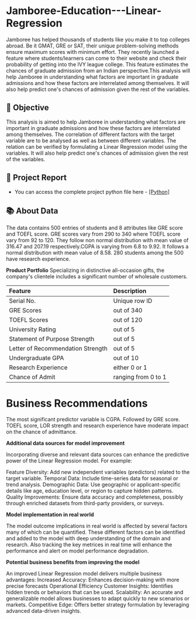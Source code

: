 # Jamboree-Education---Linear-Regression
Jamboree has helped thousands of students like you make it to top colleges abroad. Be it GMAT, GRE or SAT, their unique problem-solving methods ensure maximum scores with minimum effort. They recently launched a feature where students/learners can come to their website and check their probability of getting into the IVY league college. This feature estimates the chances of graduate admission from an Indian perspective.This analysis will help Jamboree in understanding what factors are important in graduate admissions and how these factors are interrelated among themselves. It will also help predict one's chances of admission given the rest of the variables.
## 🎯 Objective
This analysis is aimed to help Jamboree in understanding what factors are important in graduate admissions and how these factors are interrelated among themselves. The correlation of different factors with the target variable are to be analysed as well as between different variables. The relation can be verified by formulating a Linear Regression model using the variables. It will also help predict one's chances of admission given the rest of the variables.
## 📝 Project Report
- You can access the complete project python file here - [[Python]](https://github.com/nikhilsree5/Jamboree-Education---Linear-Regression/blob/main/Jamboree_Education_Business_Case%20(1).ipynb)
## 📚 About Data
The data contains 500 entries of students and 8 attributes like GRE score and TOEFL score. GRE scores vary from 290 to 340 where TOEFL score vary from 92 to 120. They follow non normal distribution with mean value of 316.47 and 207.19 respectively.CGPA is varying from 6.8 to 9.92. It follows a normal distribution with mean value of 8.58. 280 students among the 500 have research experience.

**Product Portfolio**
Specializing in distinctive all-occasion gifts, the company's clientele includes a significant number of wholesale customers. 
  
| Feature | Description |
|:--------|:------------|
| Serial No. | Unique row ID|
| GRE Scores | out of 340|
| TOEFL Scores | out of 120 |
| University Rating | out of 5|
| Statement of Purpose Strength | out of 5 |
| Letter of Recommendation Strength | out of 5 |
| Undergraduate GPA | out of 10 | 
| Research Experience | either 0 or 1 | 
| Chance of Admit | ranging from 0 to 1 | 
# Business Recommendations
The most significant predictor variable is CGPA. Followed by GRE score.
TOEFL score, LOR strength and research experience have moderate impact on the chance of admittance.

**Additional data sources for model improvement**

Incorporating diverse and relevant data sources can enhance the predictive power of the Linear Regression model. For example:

Feature Diversity: Add new independent variables (predictors) related to the target variable.
Temporal Data: Include time-series data for seasonal or trend analysis.
Demographic Data: Use geographic or applicant-specific details like age, education level, or region to capture hidden patterns.
Quality Improvements: Ensure data accuracy and completeness, possibly through enriched datasets from third-party providers, or surveys.

**Model implementation in real world**

The model outcome implications in real world is affected by several factors many of which can be quantified. These different factors can be identified and added to the model with deep understanding of the domain and research. Also tracking the key metrices in real time will enhance the performance and alert on model performance degradation.

**Potential business benefits from improving the model**

An improved Linear Regression model delivers multiple business advantages:
Increased Accuracy: Enhances decision-making with more precise forecasts
Operational Efficiency
Customer Insights: Identifies hidden trends or behaviors that can be used.
Scalability: An accurate and generalizable model allows businesses to adapt quickly to new scenarios or markets.
Competitive Edge: Offers better strategy formulation by leveraging advanced data-driven insights.
